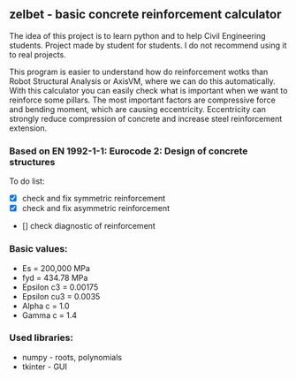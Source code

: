 ## zelbet - basic concrete reinforcement calculator
The idea of this project is to learn python and to help Civil Engineering students.
Project made by student for students. I do not recommend using it to real projects.

This program is easier to understand how do reinforcement wotks than Robot Structural Analysis or AxisVM, where we can do this automatically.
With this calculator you can easily check what is important when we want to reinforce some pillars. The most important factors are compressive force and bending moment, which are causing eccentricity. Eccentricity can strongly reduce compression of concrete and increase steel reinforcement extension.

### Based on EN 1992-1-1: Eurocode 2: Design of concrete structures

To do list:
- [x] check and fix symmetric reinforcement
- [x] check and fix asymmetric reinforcement
- [] check diagnostic of reinforcement

### Basic values:
- Es = 200,000 MPa
- fyd = 434.78 MPa
- Epsilon c3 = 0.00175
- Epsilon cu3 = 0.0035
- Alpha c = 1.0
- Gamma c = 1.4

### Used libraries:
- numpy - roots, polynomials
- tkinter - GUI
